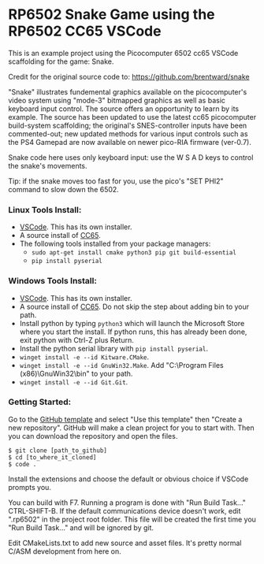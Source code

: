 # RP6502 Snake Game using the RP6502 CC65 VSCode

This is an example project using the Picocomputer 6502 cc65 VSCode scaffolding for the game: Snake.

Credit for the original source code to: https://github.com/brentward/snake

"Snake" illustrates fundemental graphics available on the picocomputer's video system
using "mode-3" bitmapped graphics as well as basic keyboard input control.
The source offers an opportunity to learn by its example.
The source has been updated to use the latest cc65 picocomputer build-system scaffolding; 
the original's SNES-controller inputs have been commented-out; new updated methods for various 
input controls such as the PS4 Gamepad are now available on newer pico-RIA firmware (ver-0.7).  

Snake code here uses only keyboard input: use the W S A D keys to control the snake's movements.

Tip: if the snake moves too fast for you, use the pico's "SET PHI2" command to slow down the 6502.


### Linux Tools Install:
 * [VSCode](https://code.visualstudio.com/). This has its own installer.
 * A source install of [CC65](https://cc65.github.io/getting-started.html).
 * The following tools installed from your package managers:
    * `sudo apt-get install cmake python3 pip git build-essential`
    * `pip install pyserial`

### Windows Tools Install:
 * [VSCode](https://code.visualstudio.com/). This has its own installer.
 * A source install of [CC65](https://cc65.github.io/getting-started.html).
   Do not skip the step about adding bin to your path.
 * Install python by typing `python3` which will launch the Microsoft Store
   where you start the install. If python runs, this has already been done,
   exit python with Ctrl-Z plus Return.
 * Install the python serial library with `pip install pyserial`.
 * `winget install -e --id Kitware.CMake`.
 * `winget install -e --id GnuWin32.Make`.
    Add "C:\Program Files (x86)\GnuWin32\bin" to your path.
 * `winget install -e --id Git.Git`.

### Getting Started:
Go to the [GitHub template](https://github.com/picocomputer/vscode-cc65) and
select "Use this template" then "Create a new repository". GitHub will make a
clean project for you to start with. Then you can download the repository
and open the files.

```
$ git clone [path_to_github]
$ cd [to_where_it_cloned]
$ code .
```

Install the extensions and choose the default or obvious choice if VSCode
prompts you.

You can build with F7. Running a program is done with "Run Build Task..."
CTRL-SHIFT-B. If the default communications device doesn't work, edit ".rp6502"
in the project root folder. This file will be created the first time you
"Run Build Task..." and will be ignored by git.

Edit CMakeLists.txt to add new source and asset files. It's
pretty normal C/ASM development from here on.

